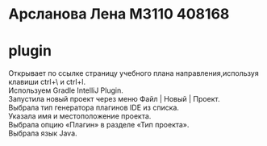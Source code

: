 # Арсланова Лена М3110 408168
# plugin
Открывает по ссылке страницу учебного плана направления,используя клавиши ctrl+\ и ctrl+l.   
Используем Gradle IntelliJ Plugin.  
Запустила новый проект через меню Файл | Новый | Проект.    
Выбрала тип генератора плагинов IDE из списка.    
Указала имя и местоположение проекта.   
Выбрала опцию «Плагин» в разделе «Тип проекта».   
Выбрала язык Java.


